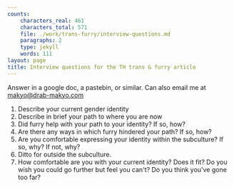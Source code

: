 ```yaml
---
counts:
    characters_real: 461
    characters_total: 571
    file: ./work/trans-furry/interview-questions.md
    paragraphs: 2
    type: jekyll
    words: 111
layout: page
title: Interview questions for the TH trans & furry article
---
```


Answer in a google doc, a pastebin, or similar.  Can also email me at makyo@drab-makyo.com

1. Describe your current gender identity
2. Describe in brief your path to where you are now
3. Did furry help with your path to your identity? If so, how?
4. Are there any ways in which furry hindered your path? If so, how?
5. Are you comfortable expressing your identity within the subculture? If so, why? If not, why?
6. Ditto for outside the subculture.
7. How comfortable are you with your current identity?  Does it fit? Do you wish you could go further but feel you can't? Do you think you've gone too far?
